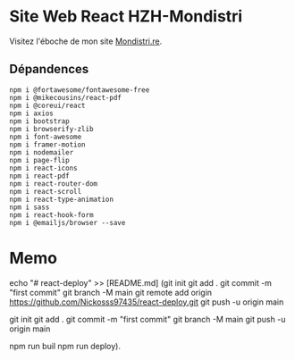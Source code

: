 # Site Web React HZH-Mondistri
Visitez l'éboche de mon site [Mondistri.re](https://nickosss97435.github.io/react-deploy/).


## Dépandences

    npm i @fortawesome/fontawesome-free
    npm i @mikecousins/react-pdf
    npm i @coreui/react
    npm i axios
    npm i bootstrap
    npm i browserify-zlib
    npm i font-awesome
    npm i framer-motion
    npm i nodemailer
    npm i page-flip
    npm i react-icons
    npm i react-pdf
    npm i react-router-dom
    npm i react-scroll
    npm i react-type-animation
    npm i sass
    npm i react-hook-form
    npm i @emailjs/browser --save

# Memo

echo "# react-deploy" >> [README.md]
(git init
git add .
git commit -m "first commit"
git branch -M main
git remote add origin https://github.com/Nickosss97435/react-deploy.git
git push -u origin main

git init
git add .
git commit -m "first commit"
git branch -M main
git push -u origin main 

npm run buil
npm run deploy).
